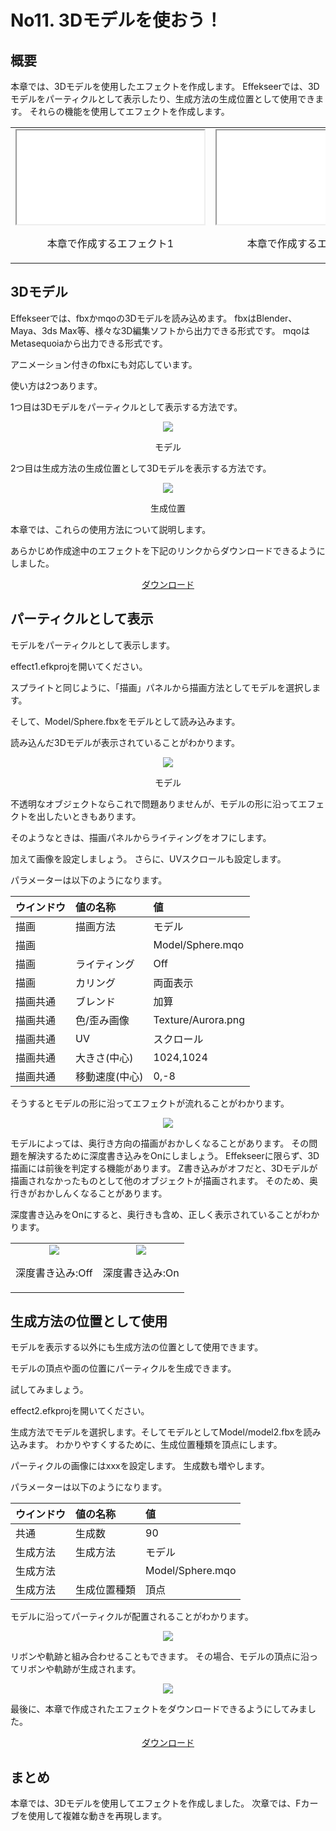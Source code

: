 ﻿# No11. 3Dモデルを使おう！

<div class="main">

## 概要

本章では、3Dモデルを使用したエフェクトを作成します。
Effekseerでは、3Dモデルをパーティクルとして表示したり、生成方法の生成位置として使用できます。
それらの機能を使用してエフェクトを作成します。

<div align="center">
<table>
<tr>

<td>
<div align="center">
<iframe src='../../Sample/viewer.html#11_02_Sample/effect1.efk'></iframe>
<p>本章で作成するエフェクト1</p>
</div>
</td>
<td>
<div align="center">
<iframe src='../../Sample/viewer.html#11_02_Sample/effect2.efk'></iframe>
<p>本章で作成するエフェクト2</p>
</div>
</td>

</tr>
</table>
</div>

## 3Dモデル

Effekseerでは、fbxかmqoの3Dモデルを読み込めます。
fbxはBlender、Maya、3ds Max等、様々な3D編集ソフトから出力できる形式です。
mqoはMetasequoiaから出力できる形式です。

アニメーション付きのfbxにも対応しています。

使い方は2つあります。

1つ目は3Dモデルをパーティクルとして表示する方法です。

<div align="center">
<img src="../../img/Tutorial/11/usecase_model.png">
<p>モデル</p>
</div>

2つ目は生成方法の生成位置として3Dモデルを表示する方法です。

<div align="center">
<img src="../../img/Tutorial/11/usecase_spawn.png">
<p>生成位置</p>
</div>

本章では、これらの使用方法について説明します。

<p>あらかじめ作成途中のエフェクトを下記のリンクからダウンロードできるようにしました。</p>
<div align="center">
<p><a href = "../../Sample/11_01_Sample.zip">ダウンロード</a></p>
</div>

## パーティクルとして表示

モデルをパーティクルとして表示します。

effect1.efkprojを開いてください。

スプライトと同じように、「描画」パネルから描画方法としてモデルを選択します。

そして、Model/Sphere.fbxをモデルとして読み込みます。

読み込んだ3Dモデルが表示されていることがわかります。

<div align="center">
<img src="../../img/Tutorial/11/model.png">
<p>モデル</p>
</div>

不透明なオブジェクトならこれで問題ありませんが、モデルの形に沿ってエフェクトを出したいときもあります。

そのようなときは、描画パネルからライティングをオフにします。

加えて画像を設定しましょう。
さらに、UVスクロールも設定します。

パラメーターは以下のようになります。

|ウインドウ|値の名称|値|
|:----|:----|:----|
|描画|描画方法|モデル|
|描画||Model/Sphere.mqo|
|描画|ライティング|Off|
|描画|カリング|両面表示|
|描画共通|ブレンド|加算|
|描画共通|色/歪み画像|Texture/Aurora.png|
|描画共通|UV|スクロール|
|描画共通|大きさ(中心)|1024,1024|
|描画共通|移動速度(中心)|0,-8|

そうするとモデルの形に沿ってエフェクトが流れることがわかります。

<div align="center">
<img src="../../img/Tutorial/11/effect1.gif">
</div>

モデルによっては、奥行き方向の描画がおかしくなることがあります。
その問題を解決するために深度書き込みをOnにしましょう。
Effekseerに限らず、3D描画には前後を判定する機能があります。
Z書き込みがオフだと、3Dモデルが描画されなかったものとして他のオブジェクトが描画されます。
そのため、奥行きがおかしんくなることがあります。

深度書き込みをOnにすると、奥行きも含め、正しく表示されていることがわかります。

<div align="center">
<table>
<tr>

<td>
<div align="center">
<img src="../../img/Tutorial/11/zwrite_off.png">
<p>深度書き込み:Off</p>
</div>
</td>
<td>
<div align="center">
<img src="../../img/Tutorial/11/zwrite_on.png">
<p>深度書き込み:On</p>
</div>
</td>

</tr>
</table>
</div>

## 生成方法の位置として使用

モデルを表示する以外にも生成方法の位置として使用できます。

モデルの頂点や面の位置にパーティクルを生成できます。

試してみましょう。

effect2.efkprojを開いてください。

生成方法でモデルを選択します。そしてモデルとしてModel/model2.fbxを読み込みます。
わかりやすくするために、生成位置種類を頂点にします。

パーティクルの画像にはxxxを設定します。
生成数も増やします。

パラメーターは以下のようになります。

|ウインドウ|値の名称|値|
|:----|:----|:----|
|共通|生成数|90|
|生成方法|生成方法|モデル|
|生成方法||Model/Sphere.mqo|
|生成方法|生成位置種類|頂点|

モデルに沿ってパーティクルが配置されることがわかります。

<div align="center">
<img src="../../img/Tutorial/11/effect2.gif">
</div>

リボンや軌跡と組み合わせることもできます。
その場合、モデルの頂点に沿ってリボンや軌跡が生成されます。

<div align="center">
<img src="../../img/Tutorial/11/effect3.gif">
</div>

最後に、本章で作成されたエフェクトをダウンロードできるようにしてみました。

<div align="center">
<a href = "../../Sample/11_02_Sample.zip">ダウンロード</a>
</div>

## まとめ

本章では、3Dモデルを使用してエフェクトを作成しました。
次章では、Fカーブを使用して複雑な動きを再現します。

</div>
